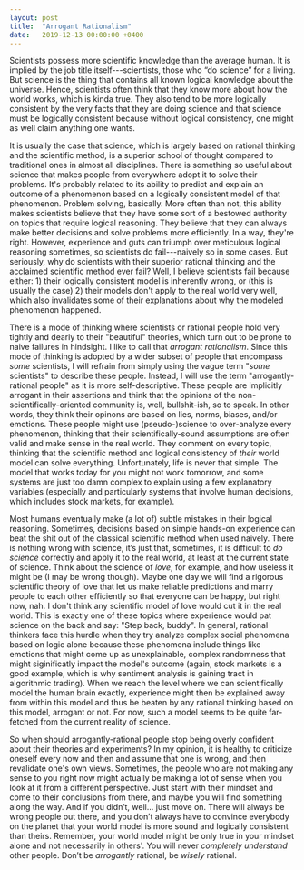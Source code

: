 ```yaml
---
layout: post
title:  "Arrogant Rationalism"
date:   2019-12-13 00:00:00 +0400
---
```


Scientists possess more scientific knowledge than the average human. It is implied by the job title itself---scientists, those who “do science” for a living. But science is the thing that contains all known logical knowledge about the universe. Hence, scientists often think that they know more about how the world works, which is kinda true. They also tend to be more logically consistent by the very facts that they are doing science and that science must be logically consistent because without logical consistency, one might as well claim anything one wants.

It is usually the case that science, which is largely based on rational thinking and the scientific method, is a superior school of thought compared to traditional ones in almost all disciplines. There is something so useful about science that makes people from everywhere adopt it to solve their problems. It's probably related to its ability to predict and explain an outcome of a phenomenon based on a logically consistent model of that phenomenon. Problem solving, basically. More often than not, this ability makes scientists believe that they have some sort of a bestowed authority on topics that require logical reasoning. They believe that they can always make better decisions and solve problems more efficiently. In a way, they're right. However, experience and guts can triumph over meticulous logical reasoning sometimes, so scientists do fail---naively so in some cases. But seriously, why do scientists with their superior rational thinking and the acclaimed scientific method ever fail? Well, I believe scientists fail because either: 1) their logically consistent model is inherently wrong, or (this is usually the case) 2) their models don't apply to the real world very well, which also invalidates some of their explanations about why the modeled phenomenon happened.

There is a mode of thinking where scientists or rational people hold very tightly and dearly to their "beautiful" theories, which turn out to be prone to naive failures in hindsight. I like to call that *arrogant rationalism*. Since this mode of thinking is adopted by a wider subset of people that encompass *some* scientists, I will refrain from simply using the vague term "*some* scientists" to describe these people. Instead, I will use the term "arrogantly-rational people" as it is more self-descriptive. These people are implicitly arrogant in their assertions and think that the opinions of the non-scientifically-oriented community is, well, bullshit-ish, so to speak. In other words, they think their opinons are based on lies, norms, biases, and/or emotions. These people might use (pseudo-)science to over-analyze every phenomenon, thinking that their scientifically-sound assumptions are often valid and make sense in the real world. They comment on every topic, thinking that the scientific method and logical consistency of *their* world model can solve everything. Unfortunately, life is never that simple. The model that works today for you might not work tomorrow, and some systems are just too damn complex to explain using a few explanatory variables (especially and particularly systems that involve human decisions, which includes stock markets, for example).

Most humans eventually make (a lot of) subtle mistakes in their logical reasoning. Sometimes, decisions based on simple hands-on experience can beat the shit out of the classical scientific method when used naively. There is nothing wrong with science, it’s just that, sometimes, it is difficult to *do science* correctly and apply it to the real world, at least at the current state of science. Think about the science of *love*, for example, and how useless it might be (I may be wrong though). Maybe one day we will find a rigorous scientific theory of love that let us make reliable predictions and marry people to each other efficiently so that everyone can be happy, but right now, nah. I don't think any scientific model of love would cut it in the real world. This is exactly one of these topics where experience would pat science on the back and say: "Step back, buddy". In general, rational thinkers face this hurdle when they try analyze complex social phenomena based on logic alone because these phenomena include things like emotions that might come up as unexplainable, complex randomness that might siginificatly impact the model's outcome (again, stock markets is a good example, which is why sentiment analysis is gaining tract in algorithmic trading). When we reach the level where we can scientifically model the human brain exactly, experience might then be explained away from within this model and thus be beaten by any rational thinking based on this model, arrogant or not. For now, such a model seems to be quite far-fetched from the current reality of science.

So when should arrogantly-rational people stop being overly confident about their theories and experiments? In my opinion, it is healthy to criticize oneself every now and then and assume that one is wrong, and then revalidate one's own views. Sometimes, the people who are not making any sense to you right now might actually be making a lot of sense when you look at it from a different perspective. Just start with their mindset and come to their conclusions from there, and maybe you will find something along the way. And if you didn’t, well... just move on. There will always be wrong people out there, and you don’t always have to convince everybody on the planet that your world model is more sound and logically consistent than theirs. Remember, your world model might be only true in your mindset alone and not necessarily in others'. You will never *completely understand* other people. Don’t be *arrogantly* rational, be *wisely* rational.
